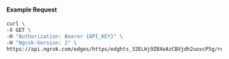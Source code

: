 <!-- Code generated for API Clients. DO NOT EDIT. -->

#### Example Request

```bash
curl \
-X GET \
-H "Authorization: Bearer {API_KEY}" \
-H "Ngrok-Version: 2" \
https://api.ngrok.com/edges/https/edghts_32ELHj9ZBXeAzCBVjdh2uovcP5g/routes/edghtsrt_32ELHjqk3JxcHTUDOZvPhnfPnuS/backend
```
